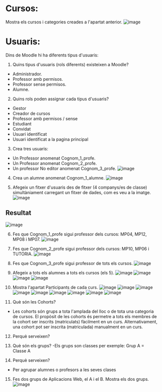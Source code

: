 # Cursos:

Mostra els cursos i categories creades a l'apartat anterior.
![image](https://user-images.githubusercontent.com/107154929/213472366-707e80fc-ed39-4577-a752-0bf6e261bbff.png)

# Usuaris:

Dins de Moodle hi ha diferents tipus d'usuaris:

1. Quins tipus d'usuaris (rols diferents) existeixen a Moodle?

- Administrador.
- Professor amb permisos.
- Professor sense permisos.
- Alumne.

2. Quins rols poden assignar cada tipus d'usuaris?

- Gestor
- Creador de cursos
- Professor amb permisos / sense
- Estudiant
- Convidat
- Usuari identificat
- Usuari identificat a la pagina principal

3. Crea tres usuaris:
  - Un Professor anomenat Cognom_1_profe.
  - Un Professor anomenat Cognom_2_profe.
  - Un professor No editor anomenat Cognom_3_profe.
![image](https://user-images.githubusercontent.com/107154929/213473249-e3fda1b2-6f57-4e99-9e2a-e8432eff3b4f.png)


4.  Crea un alumne anomenat Cognom_1_alumne.
![image](https://user-images.githubusercontent.com/107154929/213473914-5eb47871-82ba-41b0-8006-bc2f2e38df34.png)

5.  Afegeix un fitxer d'usuaris des de fitxer (4 companys/es de classe) simultàniament carregant un fitxer de dades, com es veu a la imatge.
![image](https://user-images.githubusercontent.com/110727546/205681118-13764074-331b-42b7-b051-38f816f8b931.png)

## Resultat

![image](https://user-images.githubusercontent.com/107154929/213474311-5015d3c4-0cd9-4cf2-9203-54fcaad32fde.png)

6. Fes que Cognom_1_profe sigui professor dels cursos: MP04, MP12, MP08 i MP07.
![image](https://user-images.githubusercontent.com/107154929/213475319-cdee5fc0-768b-4aa2-9660-3c610c435590.png)

7. Fes que Cognom_2_profe sigui professor dels cursos: MP10, MP06 i TUTORIA.
![image](https://user-images.githubusercontent.com/107154929/213475620-53f43f79-6379-4162-9d98-1b8b7558e7b3.png)

8. Fes que Cognom_3_profe sigui professor de tots els cursos.
![image](https://user-images.githubusercontent.com/107154929/213475720-294faa73-9ff3-40b7-82b8-b83ed94c48b5.png)

9. Afegeix a tots els alumnes a tots els cursos (els 5).
![image](https://user-images.githubusercontent.com/107154929/213476015-8964109d-0a9b-4b32-8717-46730843e058.png)
![image](https://user-images.githubusercontent.com/107154929/213476078-d1ebe0b8-bbaf-445b-bc7f-000aadcf08a0.png)
![image](https://user-images.githubusercontent.com/107154929/213476117-d3b83932-95e1-4c7e-8e8a-7d30922954c8.png)
![image](https://user-images.githubusercontent.com/107154929/213476150-17cc2be3-ca75-45b5-aaa7-928ef2c7f0c9.png)

10. Mostra l'apartat Participants de cada curs.
![image](https://user-images.githubusercontent.com/107154929/213478340-4853e806-0533-438c-a180-42e59efef481.png)
![image](https://user-images.githubusercontent.com/107154929/213478428-75502f40-dae7-4137-b221-1f21e05ca7fd.png)
![image](https://user-images.githubusercontent.com/107154929/213478742-dc8acaca-e7b6-460b-9f9d-300704b8d7bf.png)
![image](https://user-images.githubusercontent.com/107154929/213478884-49aaaadb-a12e-4605-a581-7e9ffbaf90bd.png)
![image](https://user-images.githubusercontent.com/107154929/213478936-63f71728-38a6-4736-95ae-e4e2c7e1d08c.png)
![image](https://user-images.githubusercontent.com/107154929/213479017-e5bb3bc6-dd70-4363-8eaa-df6e25154b2c.png)
![image](https://user-images.githubusercontent.com/107154929/213479089-d1fed79e-1298-4c5c-bb74-83cc7a59c587.png)
![image](https://user-images.githubusercontent.com/107154929/213479212-51acfa15-1017-4c11-af98-2055354ac9d4.png)
![image](https://user-images.githubusercontent.com/107154929/213479153-0908be43-c2ad-40cf-9cff-3642d6a95cf8.png)

11. Què són les Cohorts? 
- Les cohorts són grups a tota l'amplada del lloc o de tota una categoria de cursos. El propòsit de les cohorts és permetre a tots els membres de la cohort ser inscrits (matriculats) fàcilment en un curs. Alternativament, una cohort pot ser inscrita (matriculada) manualment en un curs.

12. Perquè serveixen?

13. Què són els grups?
-Els grups son classes per exemple: Grup A = Classe A

14. Perquè serveixen?
- Per agrupar alumnes o profesors a les seves clases

15. Fes dos grups de Aplicacions Web, el A i el B. Mostra els dos grups.
![image](https://user-images.githubusercontent.com/107154929/213479895-a181a5d4-cc0b-4dcd-a25d-daf271c5f84e.png)
